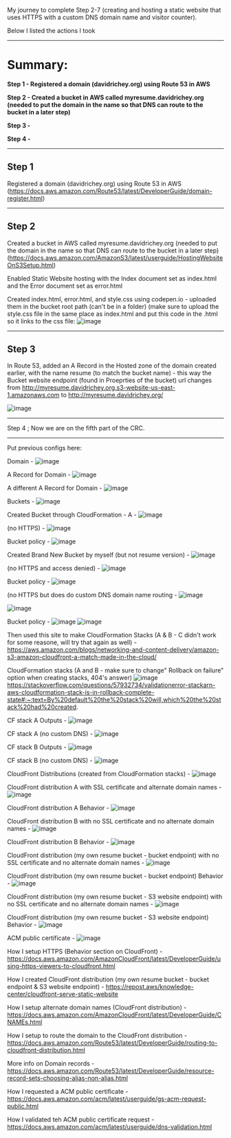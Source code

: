 My journey to complete Step 2-7 (creating and hosting a static website that uses HTTPS with a custom DNS domain name and visitor counter).

Below I listed the actions I took

***
# Summary: #
**Step 1 - Registered a domain (davidrichey.org) using Route 53 in AWS**

**Step 2 - Created a bucket in AWS called myresume.davidrichey.org (needed to put the domain in the name so that DNS can route to the bucket in a later step)**

**Step 3 -**

**Step 4 -**

***

## Step 1 
Registered a domain (davidrichey.org) using Route 53 in AWS (https://docs.aws.amazon.com/Route53/latest/DeveloperGuide/domain-register.html)
***
## Step 2
Created a bucket in AWS called myresume.davidrichey.org (needed to put the domain in the name so that DNS can route to the bucket in a later step) (https://docs.aws.amazon.com/AmazonS3/latest/userguide/HostingWebsiteOnS3Setup.html)

  
  Enabled Static Website hosting with the Index document set as index.html and the Error document set as error.html
  
  Created index.html, error.html, and style.css using codepen.io - uploaded them in the bucket root path (can't be in a folder) (make sure to upload the style.css file in the same place as index.html and put this code in the .html so it links to the css file:
  ![image](https://github.com/StudentLoans999/AWS/assets/77641113/342d1c61-d7bb-4448-817b-340d4800093a)
***
## Step 3 
In Route 53, added an A Record in the Hosted zone of the domain created earlier, with the name resume (to match the bucket name) - this way the Bucket website endpoint (found in Proeprties of the bucket) url changes from http://myresume.davidrichey.org.s3-website-us-east-1.amazonaws.com to http://myresume.davidrichey.org/

![image](https://github.com/StudentLoans999/AWS/assets/77641113/02310990-be91-4179-88db-0fc15b0bd27f)

***
Step 4 ; Now we are on the fifth part of the CRC. 


**********************
Put previous configs here:

Domain -
![image](https://github.com/StudentLoans999/AWS/assets/77641113/95353be2-8dc1-441a-b1f4-fcd7f2560709)

A Record for Domain -
![image](https://github.com/StudentLoans999/AWS/assets/77641113/7bd649b2-2530-4558-bec1-dac33faeed60)

A different A Record for Domain -
![image](https://github.com/StudentLoans999/AWS/assets/77641113/34776836-dd8b-40ef-a035-24a5ff1405d6)

Buckets -
![image](https://github.com/StudentLoans999/AWS/assets/77641113/aa364254-32ef-42d4-8557-7f5767d4ec17)

Created Bucket through CloudFormation - A -
![image](https://github.com/StudentLoans999/AWS/assets/77641113/64cb8691-4b34-41d3-b5d6-9acceeebf131)

(no HTTPS) -
![image](https://github.com/StudentLoans999/AWS/assets/77641113/afbdcd64-1cd8-4eb3-80aa-6618f9422649)

Bucket policy -
![image](https://github.com/StudentLoans999/AWS/assets/77641113/b85203c9-3fce-4a31-a7b0-001ad23ef7ef)

Created Brand New Bucket by myself (but not resume version) -
![image](https://github.com/StudentLoans999/AWS/assets/77641113/1ca14386-7588-4f36-be28-ed26dc9c7623)

(no HTTPS and access denied) -
![image](https://github.com/StudentLoans999/AWS/assets/77641113/fb81c6b0-0f18-4069-8bd7-e968b86213c1)

Bucket policy -
![image](https://github.com/StudentLoans999/AWS/assets/77641113/f4450693-f718-4b98-a7e2-591c423c5aef)

(no HTTPS but does do custom DNS domain name routing -
![image](https://github.com/StudentLoans999/AWS/assets/77641113/48f63b4f-65e9-4004-975e-eb5a84acc30b)

![image](https://github.com/StudentLoans999/AWS/assets/77641113/a8d55f77-ba93-471a-a74e-7b734ca88250)

Bucket policy -
![image](https://github.com/StudentLoans999/AWS/assets/77641113/7c58c7b9-51f1-4422-983e-f571b1059964)
![image](https://github.com/StudentLoans999/AWS/assets/77641113/dd1c8127-ae50-4ba1-9984-fca5ccaf9af7)

Then used this site to make CloudFormation Stacks (A & B - C didn't work for some reasone, will try that again as well) -
https://aws.amazon.com/blogs/networking-and-content-delivery/amazon-s3-amazon-cloudfront-a-match-made-in-the-cloud/

CloudFormation stacks (A and B - make sure to change" Rollback on failure" option when creating stacks, 404's answer)
![image](https://github.com/StudentLoans999/AWS/assets/77641113/8cbd2c3a-e2fc-448b-a084-925370126302)
https://stackoverflow.com/questions/57932734/validationerror-stackarn-aws-cloudformation-stack-is-in-rollback-complete-state#:~:text=By%20default%20the%20stack%20will,which%20the%20stack%20had%20created.

CF stack A Outputs - 
![image](https://github.com/StudentLoans999/AWS/assets/77641113/5999f552-0a59-4000-8cad-85191737ea63)

CF stack A (no custom DNS) -
![image](https://github.com/StudentLoans999/AWS/assets/77641113/56d061a1-70c1-4b0a-abaa-7db846c2a906)

CF stack B Outputs -
![image](https://github.com/StudentLoans999/AWS/assets/77641113/4658ac7e-0b29-4b52-b87c-fed00dc1dbb4)

CF stack B (no custom DNS) -
![image](https://github.com/StudentLoans999/AWS/assets/77641113/c123b0ab-bdfd-47b1-9725-b3927666dfaa)

CloudFront Distributions (created from CloudFormation stacks) -
![image](https://github.com/StudentLoans999/AWS/assets/77641113/41299aa9-8b4d-4450-aa2c-cd2a0158a342)

CloudFront distribution A with SSL certificate and alternate domain names -
![image](https://github.com/StudentLoans999/AWS/assets/77641113/2efaf368-90ce-410b-8533-0a572e582e89)

CloudFront distribution A Behavior -
![image](https://github.com/StudentLoans999/AWS/assets/77641113/a19bdc81-7ce7-4837-8be2-edd97d7cb051)

CloudFront distribution B with no SSL certificate and no alternate domain names -
![image](https://github.com/StudentLoans999/AWS/assets/77641113/e406fecc-448b-4b70-ad1f-e20f8b913467)

CloudFront distribution B Behavior -
![image](https://github.com/StudentLoans999/AWS/assets/77641113/0e0d41ef-e7ea-4cba-b527-90e31224f57c)

CloudFront distribution (my own resume bucket - bucket endpoint) with no SSL certificate and no alternate domain names -
![image](https://github.com/StudentLoans999/AWS/assets/77641113/31e192a0-e879-439d-941c-e29f42c9ef0c)

CloudFront distribution (my own resume bucket - bucket endpoint) Behavior -
![image](https://github.com/StudentLoans999/AWS/assets/77641113/0fa6da47-0225-4a80-9273-891368dc755f)

CloudFront distribution (my own resume bucket - S3 website endpoint) with no SSL certificate and no alternate domain names -
![image](https://github.com/StudentLoans999/AWS/assets/77641113/22158507-5f9e-4bae-922c-10a58c75c735)

CloudFront distribution (my own resume bucket - S3 website endpoint) Behavior -
![image](https://github.com/StudentLoans999/AWS/assets/77641113/faa38a91-6ecd-4be5-b589-988213b3bf1a)

ACM public certificate -
![image](https://github.com/StudentLoans999/AWS/assets/77641113/fe9276f2-0d9a-488a-8796-eeca23b4953c)

How I setup HTTPS (Behavior section on CloudFront) -
https://docs.aws.amazon.com/AmazonCloudFront/latest/DeveloperGuide/using-https-viewers-to-cloudfront.html

How I created CloudFront distribution (my own resume bucket - bucket endpoint & S3 website endpoint) -
https://repost.aws/knowledge-center/cloudfront-serve-static-website

How I setup alternate domain names (CloudFront distribution) -
https://docs.aws.amazon.com/AmazonCloudFront/latest/DeveloperGuide/CNAMEs.html

How I setup to route the domain to the CloudFront distribution -
https://docs.aws.amazon.com/Route53/latest/DeveloperGuide/routing-to-cloudfront-distribution.html

More info on Domain records -
https://docs.aws.amazon.com/Route53/latest/DeveloperGuide/resource-record-sets-choosing-alias-non-alias.html

How I requested a ACM public certificate -
https://docs.aws.amazon.com/acm/latest/userguide/gs-acm-request-public.html

How I validated teh ACM public certificate request -
https://docs.aws.amazon.com/acm/latest/userguide/dns-validation.html
